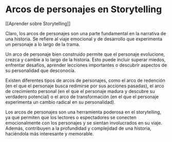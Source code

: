 # Arcos de personajes en Storytelling

[[Aprender sobre Storytelling]]

Claro, los arcos de personajes son una parte fundamental en la narrativa de una historia. Se refiere al viaje emocional y de desarrollo que experimenta un personaje a lo largo de la trama. 

Un arco de personaje bien construido permite que el personaje evolucione, crezca y cambie a lo largo de la historia. Esto puede incluir superar miedos, enfrentar desafíos, aprender lecciones importantes o descubrir aspectos de su personalidad que desconocía.

Existen diferentes tipos de arcos de personajes, como el arco de redención (en el que el personaje busca redimirse por sus acciones pasadas), el arco de crecimiento personal (en el que el personaje madura y descubre su verdadero potencial) o el arco de transformación (en el que el personaje experimenta un cambio radical en su personalidad). 

Los arcos de personajes son una herramienta poderosa en el storytelling, ya que permiten que los lectores o espectadores se conecten emocionalmente con los personajes y se sientan involucrados en su viaje. Además, contribuyen a la profundidad y complejidad de una historia, haciéndola más interesante y memorable.
